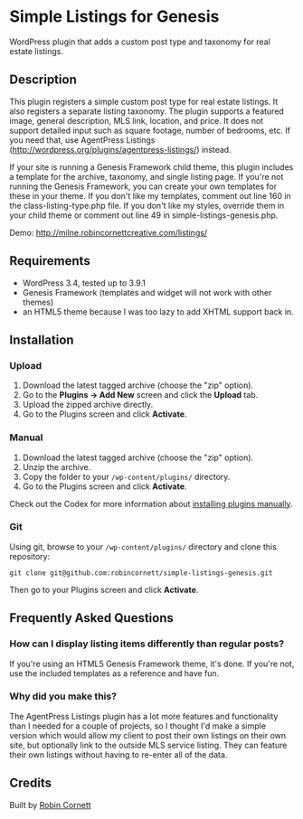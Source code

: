 # Simple Listings for Genesis

WordPress plugin that adds a custom post type and taxonomy for real estate listings.

## Description

This plugin registers a simple custom post type for real estate listings.  It also registers a separate listing taxonomy. The plugin supports a featured image, general description, MLS link, location, and price. It does not support detailed input such as square footage, number of bedrooms, etc. If you need that, use AgentPress Listings (http://wordpress.org/plugins/agentpress-listings/) instead.

If your site is running a Genesis Framework child theme, this plugin includes a template for the archive, taxonomy, and single listing page. If you're not running the Genesis Framework, you can create your own templates for these in your theme. If you don't like my templates, comment out line 160 in the class-listing-type.php file. If you don't like my styles, override them in your child theme or comment out line 49 in simple-listings-genesis.php.

Demo: http://milne.robincornettcreative.com/listings/

## Requirements
* WordPress 3.4, tested up to 3.9.1
* Genesis Framework (templates and widget will not work with other themes)
* an HTML5 theme because I was too lazy to add XHTML support back in.

## Installation

### Upload

1. Download the latest tagged archive (choose the "zip" option).
2. Go to the __Plugins -> Add New__ screen and click the __Upload__ tab.
3. Upload the zipped archive directly.
4. Go to the Plugins screen and click __Activate__.

### Manual

1. Download the latest tagged archive (choose the "zip" option).
2. Unzip the archive.
3. Copy the folder to your `/wp-content/plugins/` directory.
4. Go to the Plugins screen and click __Activate__.

Check out the Codex for more information about [installing plugins manually](http://codex.wordpress.org/Managing_Plugins#Manual_Plugin_Installation).

### Git

Using git, browse to your `/wp-content/plugins/` directory and clone this repository:

`git clone git@github.com:robincornett/simple-listings-genesis.git`

Then go to your Plugins screen and click __Activate__.

## Frequently Asked Questions

### How can I display listing items differently than regular posts?

If you're using an HTML5 Genesis Framework theme, it's done. If you're not, use the included templates as a reference and have fun.

### Why did you make this?

The AgentPress Listings plugin has a lot more features and functionality than I needed for a couple of projects, so I thought I'd make a simple version which would allow my client to post their own listings on their own site, but optionally link to the outside MLS service listing. They can feature their own listings without having to re-enter all of the data.

## Credits

Built by [Robin Cornett](http://www.robincornett.com/)